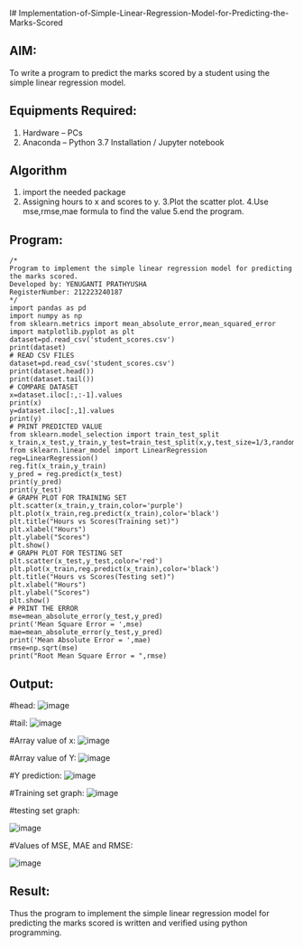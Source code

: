 I# Implementation-of-Simple-Linear-Regression-Model-for-Predicting-the-Marks-Scored

## AIM:
To write a program to predict the marks scored by a student using the simple linear regression model.

## Equipments Required:
1. Hardware – PCs
2. Anaconda – Python 3.7 Installation / Jupyter notebook

## Algorithm
1. import the needed package
2. Assigning hours to x and scores to y.
3.Plot the scatter plot.
4.Use mse,rmse,mae formula to find the value
5.end the program.

## Program:
```
/*
Program to implement the simple linear regression model for predicting the marks scored.
Developed by: YENUGANTI PRATHYUSHA
RegisterNumber: 212223240187 
*/
import pandas as pd
import numpy as np
from sklearn.metrics import mean_absolute_error,mean_squared_error
import matplotlib.pyplot as plt
dataset=pd.read_csv('student_scores.csv')
print(dataset)
# READ CSV FILES
dataset=pd.read_csv('student_scores.csv')
print(dataset.head())
print(dataset.tail())
# COMPARE DATASET
x=dataset.iloc[:,:-1].values
print(x)
y=dataset.iloc[:,1].values
print(y)
# PRINT PREDICTED VALUE
from sklearn.model_selection import train_test_split
x_train,x_test,y_train,y_test=train_test_split(x,y,test_size=1/3,random_state=0)
from sklearn.linear_model import LinearRegression
reg=LinearRegression()
reg.fit(x_train,y_train)
y_pred = reg.predict(x_test)
print(y_pred)
print(y_test)
# GRAPH PLOT FOR TRAINING SET
plt.scatter(x_train,y_train,color='purple')
plt.plot(x_train,reg.predict(x_train),color='black')
plt.title("Hours vs Scores(Training set)")
plt.xlabel("Hours")
plt.ylabel("Scores")
plt.show()
# GRAPH PLOT FOR TESTING SET
plt.scatter(x_test,y_test,color='red')
plt.plot(x_train,reg.predict(x_train),color='black')
plt.title("Hours vs Scores(Testing set)")
plt.xlabel("Hours")
plt.ylabel("Scores")
plt.show()
# PRINT THE ERROR
mse=mean_absolute_error(y_test,y_pred)
print('Mean Square Error = ',mse)
mae=mean_absolute_error(y_test,y_pred)
print('Mean Absolute Error = ',mae)
rmse=np.sqrt(mse)
print("Root Mean Square Error = ",rmse)
```

## Output:
#head:
![image](https://github.com/user-attachments/assets/fce490e4-d40d-43c8-8b04-dd41c3308c26)

#tail:
![image](https://github.com/user-attachments/assets/131e5799-e798-43e5-bccb-6e7c69e7fcca)

#Array value of x:
![image](https://github.com/user-attachments/assets/235dcd38-07e9-4456-890e-ae3549b6cc7f)

#Array value of Y:
![image](https://github.com/user-attachments/assets/55d93109-0e77-4120-95ba-88aa30f54418)

#Y prediction:
![image](https://github.com/user-attachments/assets/11d73075-8da5-4cf9-be94-ff460e216a9d)

#Training set graph:
![image](https://github.com/user-attachments/assets/86456f15-e8ce-45ad-98ba-475648531fbe)

#testing set graph:

![image](https://github.com/user-attachments/assets/b709f4c4-e4cd-41ef-bf67-5f7e1f346a73)

#Values of MSE, MAE and RMSE:

![image](https://github.com/user-attachments/assets/4deea0da-68d1-49c2-b962-09d1815ac96d)

## Result:
Thus the program to implement the simple linear regression model for predicting the marks scored is written and verified using python programming.
